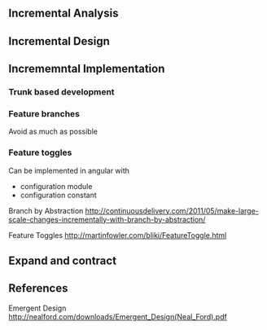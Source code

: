 ## Incremental Analysis

## Incremental Design

## Incrememntal Implementation

### Trunk based development

### Feature branches
Avoid as much as possible

### Feature toggles
Can be implemented in angular with 
* configuration module
* configuration constant

Branch by Abstraction
http://continuousdelivery.com/2011/05/make-large-scale-changes-incrementally-with-branch-by-abstraction/

Feature Toggles
http://martinfowler.com/bliki/FeatureToggle.html

## Expand and contract

## References
Emergent Design
http://nealford.com/downloads/Emergent_Design(Neal_Ford).pdf
